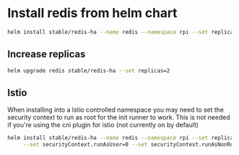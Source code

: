 # Install redis from helm chart

```bash
helm install stable/redis-ha --name redis --namespace rpi --set replicas=1
```

## Increase replicas

```bash
helm upgrade redis stable/redis-ha --set replicas=2
```
## Istio

When installing into a Istio controlled namespace you may need to set the security context to run as root for the init runner to work. This is not needed if you're using the cni plugin for istio (not currently on by default)

```bash
helm install stable/redis-ha --name redis --namespace rpi --set replicas=1 \
     --set securityContext.runAsUser=0 --set securityContext.runAsNonRoot=false
```
